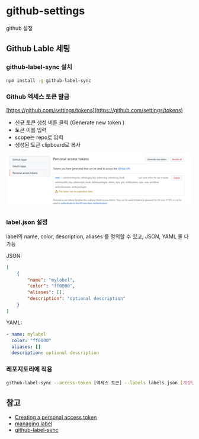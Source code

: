 # github-settings
github 설정


## Github Lable 세팅

### github-label-sync 설치

```sh
npm install -g github-label-sync
```

### Github 엑세스 토큰 발급

[https://github.com/settings/tokens](https://github.com/settings/tokens)

- 신규 토큰 생성 버튼 클릭 (Generate new token )
- 토큰 이름 입력
- scope는 repo로 입력
- 생성된 토큰 clipboard로 복사


![](./images/github_access_token.png)




### label.json 설정
label의 name, color, description, aliases 를 정의할 수 있고, JSON, YAML 둘 다 가능

JSON: 

```json
[    
    {
        "name": "mylabel",
        "color": "ff0000",
        "aliases": [],
        "description": "optional description"
    }
]
```

YAML: 

```yaml
- name: mylabel
  color: "ff0000"
  aliases: []
  description: optional description
```

### 레포지토리에 적용

```sh
github-label-sync --access-token [액세스 토큰] --labels labels.json [계정명]/[저장소 이름]
``` 

## 참고
- [Creating a personal access token](https://docs.github.com/en/authentication/keeping-your-account-and-data-secure/creating-a-personal-access-token)
- [managing label](https://docs.github.com/en/issues/using-labels-and-milestones-to-track-work/managing-labels)
- [github-label-sync](https://github.com/Financial-Times/github-label-sync)